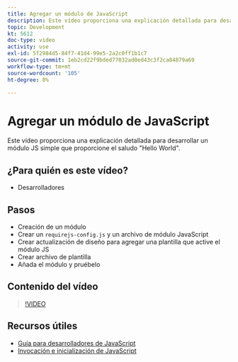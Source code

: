```yaml
---
title: Agregar un módulo de JavaScript
description: Este vídeo proporciona una explicación detallada para desarrollar un módulo JS simple que proporcione el saludo "Hello World".
topic: Development
kt: 5612
doc-type: video
activity: use
exl-id: 5f2984d5-84f7-41d4-99e5-2a2c0ff1b1c7
source-git-commit: 1eb2cd22f9bded77032ad0ed43c3f2ca84879a69
workflow-type: tm+mt
source-wordcount: '105'
ht-degree: 0%

---
```


# Agregar un módulo de JavaScript

Este vídeo proporciona una explicación detallada para desarrollar un módulo JS simple que proporcione el saludo &quot;Hello World&quot;.

## ¿Para quién es este vídeo?

- Desarrolladores

## Pasos

- Creación de un módulo
- Crear un `requirejs-config.js` y un archivo de módulo JavaScript
- Crear actualización de diseño para agregar una plantilla que active el módulo JS
- Crear archivo de plantilla
- Añada el módulo y pruébelo

## Contenido del vídeo

>[!VIDEO](https://video.tv.adobe.com/v/35790?quality=12&learn=on)

## Recursos útiles

- [Guía para desarrolladores de JavaScript](https://devdocs.magento.com/guides/v2.4/javascript-dev-guide/bk-javascript-dev-guide.html)
- [Invocación e inicialización de JavaScript](https://devdocs.magento.com/guides/v2.4/javascript-dev-guide/javascript/js_init.html)
